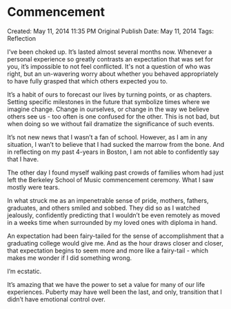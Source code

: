 # Commencement

Created: May 11, 2014 11:35 PM
Original Publish Date: May 11, 2014
Tags: Reflection

I’ve been choked up. It’s lasted almost several months now. Whenever a personal experience so greatly contrasts an expectation that was set for you, it’s impossible to not feel conflicted. It's not a question of who was right, but an un-wavering worry about whether you behaved appropriately to have fully grasped that which others expected you to.

It’s a habit of ours to forecast our lives by turning points, or as chapters. Setting specific milestones in the future that symbolize times where we imagine change. Change in ourselves, or change in the way we believe others see us - too often is one confused for the other. This is not bad, but when doing so we without fail dramatize the significance of such events.

It’s not new news that I wasn’t a fan of school. However, as I am in any situation, I wan’t to believe that I had sucked the marrow from the bone. And in reflecting on my past 4-years in Boston, I am not able to confidently say that I have.

The other day I found myself walking past crowds of families whom had just left the Berkeley School of Music commencement ceremony. What I saw mostly were tears.

In what struck me as an impenetrable sense of pride, mothers, fathers, graduates, and others smiled and sobbed. They did so as I watched jealously, confidently predicting that I wouldn’t be even remotely as moved in a weeks time when surrounded by my loved ones with diploma in hand.

An expectation had been fairy-tailed for the sense of accomplishment that a graduating college would give me. And as the hour draws closer and closer, that expectation begins to seem more and more like a fairy-tail - which makes me wonder if I did something wrong.

I’m ecstatic.

It’s amazing that we have the power to set a value for many of our life experiences. Puberty may have well been the last, and only, transition that I didn’t have emotional control over.